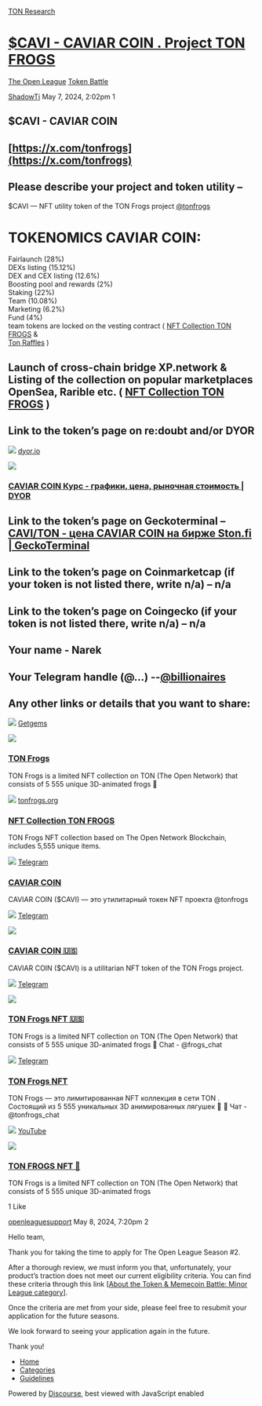 [TON Research](/)

# [$CAVI - CAVIAR COIN . Project TON FROGS](/t/cavi-caviar-coin-project-ton-frogs/16483)

[The Open League](/c/the-open-league/token-leaderboard/57)  [Token Battle](/c/the-open-league/token-leaderboard/57) 

    

[ShadowTi](https://tonresear.ch/u/ShadowTi)   May 7, 2024, 2:02pm  1

## [](#cavi-caviar-coin-1)$CAVI - CAVIAR COIN

## [](#httpsxcomtonfrogs-2)[https://x.com/tonfrogs](https://x.com/tonfrogs)

## [](#please-describe-your-project-and-token-utility-3)Please describe your project and token utility –

$CAVI — NFT utility token of the TON Frogs project [@tonfrogs](/u/tonfrogs)

# [](#tokenomics-caviar-coin-4)TOKENOMICS CAVIAR COIN:

Fairlaunch (28%)  
DEXs listing (15.12%)  
DEX and CEX listing (12.6%)  
Boosting pool and rewards (2%)  
Staking (22%)  
Team (10.08%)  
Marketing (6.2%)  
Fund (4%)  
team tokens are locked on the vesting contract ( [NFT Collection TON FROGS](https://tonfrogs.org/caviar_coin) &  
[Ton Raffles](https://tonraffles.app/jetton/fairlaunch/CAVI) )

## [](#launch-of-cross-chain-bridge-xpnetwork-listing-of-the-collection-on-popular-marketplaces-opensea-rarible-etc-httpstonfrogsorgroadmap-5)Launch of cross-chain bridge XP.network & Listing of the collection on popular marketplaces OpenSea, Rarible etc. ( [NFT Collection TON FROGS](https://tonfrogs.org/roadmap) )

## [](#link-to-the-tokens-page-on-redoubt-andor-dyor-6)Link to the token’s page on re:doubt and/or DYOR

![](https://tonresear.ch/uploads/default/original/2X/2/2c3c27604d8e415bd5e76d1aa99294240ba1b870.png) [dyor.io](https://dyor.io/ru/token/EQD6W0raB1aGCr86pWd7-oWpA3QW2VXCJ9smlYcChkIhflt2)

![](https://tonresear.ch/uploads/default/original/2X/5/5209611647c8ce5f3256d8a41a4d7bfeb60c0c89.png)

### [CAVIAR COIN Курс - графики, цена, рыночная стоимость | DYOR](https://dyor.io/ru/token/EQD6W0raB1aGCr86pWd7-oWpA3QW2VXCJ9smlYcChkIhflt2)

## [](#link-to-the-tokens-page-on-geckoterminal-httpswwwgeckoterminalcomrutonpoolseqdxbosd25r03qxbe9mj9ksmjd-hb9plfuztzcalogcg34aj-7)Link to the token’s page on Geckoterminal – [CAVI/TON - цена CAVIAR COIN на бирже Ston.fi | GeckoTerminal](https://www.geckoterminal.com/ru/ton/pools/EQDXbOsD25r03qxBE9mJ9KsmJD-HB9plfUztZcalOgcG34aJ)

## [](#link-to-the-tokens-page-on-coinmarketcap-if-your-token-is-not-listed-there-write-na-na-8)Link to the token’s page on Coinmarketcap (if your token is not listed there, write n/a) – n/a

## [](#link-to-the-tokens-page-on-coingecko-if-your-token-is-not-listed-there-write-na-na-9)Link to the token’s page on Coingecko (if your token is not listed there, write n/a) – n/a

## [](#your-name-narek-10)Your name - Narek

## [](#your-telegram-handle-billionaires-11)Your Telegram handle (@…) --[@billionaires](/u/billionaires)

## [](#any-other-links-or-details-that-you-want-to-share-12)Any other links or details that you want to share:

![](https://tonresear.ch/uploads/default/original/2X/8/8e05b7d4611098f8aee3bebf2b73f20216b2f634.png) [Getgems](https://getgems.io/tonfrogs)

![](https://tonresear.ch/uploads/default/optimized/2X/2/2ad1783704b0dc4e6c1e45fdd162a9462f327ac6_2_690x162.jpeg)

### [TON Frogs](https://getgems.io/tonfrogs)

TON Frogs is a limited NFT collection on TON (The Open Network) that consists of 5 555 unique 3D-animated frogs 🐸

![](https://tonresear.ch/uploads/default/original/2X/1/137d11a2f24559e9814d3909db30a192d0b0a837.png) [tonfrogs.org](https://tonfrogs.org/)

### [NFT Collection TON FROGS](https://tonfrogs.org/)

TON Frogs NFT collection based on The Open Network Blockchain, includes 5,555 unique items.

![](https://telegram.org/img/website_icon.svg?4) [Telegram](https://t.me/CaviarCoin)

### [CAVIAR COIN](https://t.me/CaviarCoin)

CAVIAR COIN ($CAVI) — это утилитарный токен NFT проекта @tonfrogs

![](https://telegram.org/img/website_icon.svg?4) [Telegram](https://t.me/CaviarCoins)

![](https://tonresear.ch/uploads/default/original/2X/2/2df5a63ff167be30f6612bf78e0194657ad4fed6.jpeg)

### [CAVIAR COIN 🇺🇸](https://t.me/CaviarCoins)

CAVIAR COIN ($CAVI) is a utilitarian NFT token of the TON Frogs project.

![](https://telegram.org/img/website_icon.svg?4) [Telegram](https://t.me/frogs)

![](https://tonresear.ch/uploads/default/original/2X/3/34a3f02328d4a0d91e6767f357704be65222a29d.jpeg)

### [TON Frogs NFT 🇺🇸](https://t.me/frogs)

TON Frogs is a limited NFT collection on TON (The Open Network) that consists of 5 555 unique 3D-animated frogs 👥 Chat - @frogs\_chat

![](https://telegram.org/img/website_icon.svg?4) [Telegram](https://t.me/tonfrogs)

### [TON Frogs NFT](https://t.me/tonfrogs)

TON Frogs — это лимитированная NFT коллекция в сети TON . Состоящий из 5 555 уникальных 3D анимированных лягушек 🐸 👥 Чат - @tonfrogs\_chat

![](https://tonresear.ch/uploads/default/original/2X/5/56dc038fa1dd0cb42e729968224bc028886c8808.png) [YouTube](https://www.youtube.com/@tonfrogs)

![](https://tonresear.ch/uploads/default/optimized/2X/a/ac09b331e7bdf5bf329450cf0a87bd13ef9ea24e_2_500x500.jpeg)

### [TON FROGS NFT 🐸](https://www.youtube.com/@tonfrogs)

TON Frogs is a limited NFT collection on TON (The Open Network) that consists of 5 555 unique 3D-animated frogs

  1 Like

[openleaguesupport](https://tonresear.ch/u/openleaguesupport) May 8, 2024, 7:20pm  2

Hello team,

Thank you for taking the time to apply for The Open League Season #2.

After a thorough review, we must inform you that, unfortunately, your product’s traction does not meet our current eligibility criteria. You can find these criteria through this link \[[About the Token & Memecoin Battle: Minor League category](https://tonresear.ch/t/about-the-token-leaderboard-minor-league-category/1274)\].

Once the criteria are met from your side, please feel free to resubmit your application for the future seasons.

We look forward to seeing your application again in the future.

Thank you!

 

*   [Home](/)
*   [Categories](/categories)
*   [Guidelines](/guidelines)

Powered by [Discourse](https://www.discourse.org), best viewed with JavaScript enabled